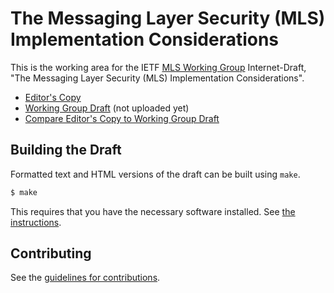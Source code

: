 # The Messaging Layer Security (MLS) Implementation Considerations

This is the working area for the IETF [MLS Working Group](https://datatracker.ietf.org/wg/mls/documents/) Internet-Draft, "The Messaging Layer Security (MLS) Implementation Considerations".

* [Editor's Copy](https://kkohbrok.github.io/mls-implementation-considerations/#go.draft-ietf-mls-implementations.html)
* [Working Group Draft](https://datatracker.ietf.org/doc/html/draft-ietf-mls-implementation-considerations) (not uploaded yet)
* [Compare Editor's Copy to Working Group Draft](https://kkohbrok.github.io/mls-implementation-considerations/#go.draft-ietf-mls-implementations.diff)

## Building the Draft

Formatted text and HTML versions of the draft can be built using `make`.

```sh
$ make
```

This requires that you have the necessary software installed.  See
[the instructions](https://github.com/martinthomson/i-d-template/blob/master/doc/SETUP.md).


## Contributing

See the
[guidelines for contributions](https://github.com/kkohbrok/mls-implementations/blob/main/CONTRIBUTING.md).
